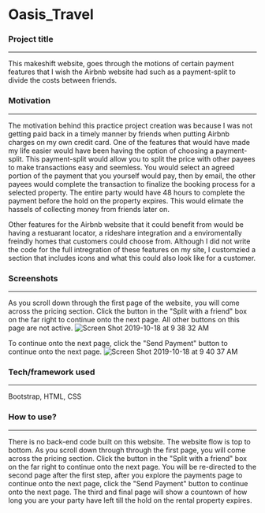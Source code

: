 # Oasis_Travel

### Project title
-----------------------

This makeshift website, goes through the motions of certain payment features that I wish the Airbnb website had such as a payment-split to divide the costs between friends.

### Motivation
--------------------

The motivation behind this practice project creation was because I was not getting paid back in a timely manner by friends when putting Airbnb charges on my own credit card. 
One of the features that would have made my life easier would have been having the option of choosing a payment-split. This payment-split would allow you to split the price with other payees to make transactions easy and seemless. You would select an agreed portion of the payment that you yourself would pay, then by email, the other payees would complete the transaction to finalize the booking process for a selected property. The entire party would have 48 hours to complete the payment before the hold on the property expires. This would elimate the hassels of collecting money from friends later on.

Other features for the Airbnb website that it could benefit from would be having a restuarant locator, a rideshare integration and a enviromentally freindly homes that customers could choose from. Although I did not write the code for the full intregration of these features on my site, I customzied a section that includes icons and what this could also look like for a customer.

### Screenshots
----------------------

As you scroll down through the first page of the website, you will come across the pricing section. Click the button in the "Split with a friend" box on the far right to continue onto the next page. All other buttons on this page are not active. 
![Screen Shot 2019-10-18 at 9 38 32 AM](https://user-images.githubusercontent.com/45243761/67115041-1fa5f580-f192-11e9-9d4e-5ee9306834ba.png)


To continue onto the next page, click the "Send Payment" button to continue onto the next page.
![Screen Shot 2019-10-18 at 9 40 37 AM](https://user-images.githubusercontent.com/45243761/67114769-87a80c00-f191-11e9-890a-273581511c14.png)



### Tech/framework used
-------------------------

Bootstrap, HTML, CSS



### How to use?
---------------------

There is no back-end code built on this website. The website flow is top to bottom. As you scroll down through through the first page, you will come across the pricing section. Click the button in the "Split with a friend" box on the far right to continue onto the next page. You will be re-directed to the second page after the first step, after you explore the payments page to continue onto the next page, click the "Send Payment" button to continue onto the next page. The third and final page will show a countown of how long you are your party have left till the hold on the rental property expires.




